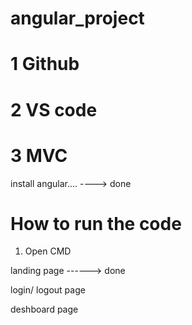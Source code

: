# angular_project

# 1 Github

# 2 VS code

# 3 MVC


install angular....   ----> done

# How to run the code

1. Open CMD

landing page ------> done

login/ logout page

deshboard page
